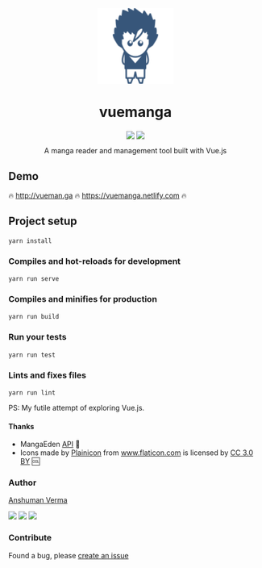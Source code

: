 <p align="center">
  <img src="./public/vueman256.png" align="center" width="150">
</p>

<h1 align="center"> vuemanga </h1>
<p align="center">
<img src="https://img.shields.io/badge/MADE%20WITH-VUE-red.svg?style=for-the-badge" align="center">


<img src="https://img.shields.io/github/license/anshumanv/boku.svg?style=for-the-badge" align="center">

</p>

<p align="center">A manga reader and management tool built with Vue.js</p>

## Demo

🔥 http://vueman.ga 🔥 https://vuemanga.netlify.com 🔥

## Project setup
```
yarn install
```

### Compiles and hot-reloads for development
```
yarn run serve
```

### Compiles and minifies for production
```
yarn run build
```

### Run your tests
```
yarn run test
```

### Lints and fixes files
```
yarn run lint
```


PS: My futile attempt of exploring Vue.js.


#### Thanks

* MangaEden [API](https://www.mangaeden.com/api/) 🙏
* <div>Icons made by <a href="https://www.flaticon.com/authors/plainicon" title="Plainicon">Plainicon</a> from <a href="https://www.flaticon.com/" title="Flaticon">www.flaticon.com</a> is licensed by <a href="http://creativecommons.org/licenses/by/3.0/" title="Creative Commons BY 3.0" target="_blank">CC 3.0 BY</a> 🆒</div>



### Author

[Anshuman Verma](https://github.com/anshumanv)

[<img src="https://image.flaticon.com/icons/svg/185/185961.svg" width="35" padding="10">](https://twitter.com/Anshumaniac12)
[<img src="https://image.flaticon.com/icons/svg/185/185964.svg" width="35" padding="10">](https://linkedin.com/in/anshumanv12)
[<img src="https://image.flaticon.com/icons/svg/185/185981.svg" width="35" padding="10">](https://www.facebook.com/anshumanv12)

### Contribute

Found a bug, please [create an issue](https://github.com/anshumanv/evolutions-webapp/issues/new)

